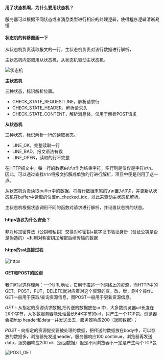 #### 用了状态机啊，为什么要用状态机？

服务器可以根据不同状态或者消息类型进行相应的处理逻辑，使得程序逻辑清晰易懂

#### 状态机的转移图画一下

从状态机负责读取报文的一行，主状态机负责对该行数据进行解析，

主状态机内部调用从状态机，从状态机驱动主状态机。

![状态机](C:\Users\ZJH\Desktop\课件\C++知识点笔记\6.项目面试相关\pic\状态机.jpg)

**主状态机**

三种状态，标识解析位置。

- CHECK_STATE_REQUESTLINE，解析请求行
- CHECK_STATE_HEADER，解析请求头
- CHECK_STATE_CONTENT，解析消息体，仅用于解析POST请求

**从状态机**

三种状态，标识解析一行的读取状态。

- LINE_OK，完整读取一行
- LINE_BAD，报文语法有误
- LINE_OPEN，读取的行不完整

在HTTP报文中，每一行的数据由\r\n作为结束字符，空行则是仅仅是字符\r\n。因此，可以通过查找\r\n将报文拆解成单独的行进行解析，项目中便是利用了这一点。

从状态机负责读取buffer中的数据，将每行数据末尾的\r\n置为\0\0，并更新从状态机在buffer中读取的位置m_checked_idx，以此来驱动主状态机解析。

主状态机根据状态调用不同的函数对请求进行解析，并设置状态机的状态。

#### https协议为什么安全？

非对称加密算法（公钥和私钥）交换对称密钥+数字证书验证身份（验证公钥是否是伪造的）+利用对称密钥加解密后续传输的数据

#### https的ssl连接过程

![https](C:\Users\ZJH\Desktop\课件\C++知识点笔记\2.计算机网络总结\图片\https.png)

#### GET和POST的区别

我们可以这样理解：一个URL地址，它用于描述一个网络上的资源，而HTTP中的GET，POST，PUT，DELETE就对应着对这个资源的查，改，增，删4个操作。GET一般用于获取/查询资源信息，而POST一般用于更新资源信息。

*GET* - 从指定的资源请求数据,把传送的数据放在url中，大多数浏览器url长度在2K个字节，大多数服务器能处理最长64K字节的url，只产生一个TCP包，浏览器会把http header和data一并发送出去，服务器响应200（返回数据）；

*POST* - 向指定的资源提交要被处理的数据，把传送的数据放在body中，可以存放的数据多，浏览器先发送header，服务器响应100 continue，浏览器再发送data，服务器响应200 ok（返回数据）但是不同浏览器不一定是产生两个TCP包

![POST_GET](C:\Users\ZJH\Desktop\课件\计算机网络总结\图片\POST_GET.png)